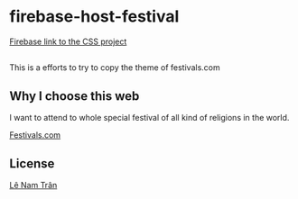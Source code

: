 # firebase-host-festival
[Firebase link to the CSS project ](https://festival-9d1be.web.app/)

##

This is a efforts to try to copy the theme of festivals.com

## Why I choose this web 

I want to attend to whole special festival of all kind of religions in the world.

[Festivals.com](https://www.festivals.com/)



## License
[Lê Nam Trân](https://www.facebook.com/le.namtran.1305)
